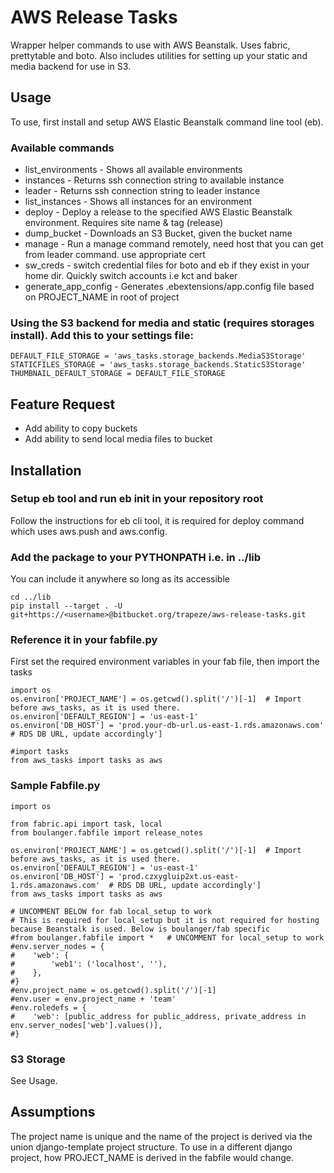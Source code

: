 AWS Release Tasks
===============


Wrapper helper commands to use with AWS Beanstalk.  Uses fabric, prettytable and boto.  Also includes utilities for setting up your static and media backend for use in S3.


Usage
-----

To use, first install and setup AWS Elastic Beanstalk command line tool (eb).


### Available commands

* list_environments  - Shows all available environments
* instances - Returns ssh connection string to available instance
* leader - Returns ssh connection string to leader instance
* list_instances - Shows all instances for an environment
* deploy - Deploy a release to the specified AWS Elastic Beanstalk environment. Requires site name & tag (release)
* dump_bucket - Downloads an S3 Bucket, given the bucket name
* manage - Run a manage command remotely, need host that you can get from leader command. use appropriate cert
* sw_creds - switch credential files for boto and eb if they exist in your home dir. Quickly switch accounts i.e kct and baker
* generate_app_config - Generates .ebextensions/app.config file based on PROJECT_NAME in root of project

### Using the S3 backend for media and static (requires storages install). Add this to your settings file:

    DEFAULT_FILE_STORAGE = 'aws_tasks.storage_backends.MediaS3Storage'
    STATICFILES_STORAGE = 'aws_tasks.storage_backends.StaticS3Storage'
    THUMBNAIL_DEFAULT_STORAGE = DEFAULT_FILE_STORAGE

Feature Request
------------------
* Add ability to copy buckets
* Add ability to send local media files to bucket


Installation
------------------


### Setup eb tool and run eb init in your repository root

Follow the instructions for eb cli tool, it is required for deploy command which uses aws.push and aws.config. 

### Add the package to your PYTHONPATH i.e. in  ../lib

You can include it anywhere so long as its accessible

    cd ../lib
    pip install --target . -U git+https://<username>@bitbucket.org/trapeze/aws-release-tasks.git
### Reference it in your fabfile.py

First set the required environment variables in your fab file, then import the tasks


    import os
    os.environ['PROJECT_NAME'] = os.getcwd().split('/')[-1]  # Import before aws_tasks, as it is used there.
    os.environ['DEFAULT_REGION'] = 'us-east-1'
    os.environ['DB_HOST'] = 'prod.your-db-url.us-east-1.rds.amazonaws.com'  # RDS DB URL, update accordingly']

    #import tasks
    from aws_tasks import tasks as aws


### Sample Fabfile.py

    import os

    from fabric.api import task, local
    from boulanger.fabfile import release_notes

    os.environ['PROJECT_NAME'] = os.getcwd().split('/')[-1]  # Import before aws_tasks, as it is used there.
    os.environ['DEFAULT_REGION'] = 'us-east-1'
    os.environ['DB_HOST'] = 'prod.czxygluip2xt.us-east-1.rds.amazonaws.com'  # RDS DB URL, update accordingly']
    from aws_tasks import tasks as aws

    # UNCOMMENT BELOW for fab local_setup to work
    # This is required for local_setup but it is not required for hosting because Beanstalk is used. Below is boulanger/fab specific
    #from boulanger.fabfile import *   # UNCOMMENT for local_setup to work
    #env.server_nodes = {
    #    'web': {
    #        'web1': ('localhost', ''),
    #    },
    #}
    #env.project_name = os.getcwd().split('/')[-1]
    #env.user = env.project_name + 'team'
    #env.roledefs = {
    #    'web': [public_address for public_address, private_address in env.server_nodes['web'].values()],
    #}

### S3 Storage

See Usage.
 
Assumptions
------------------

The project name is unique and the name of the project is derived via the union django-template project structure. To use in a different django project, how PROJECT_NAME is derived in the fabfile would change.